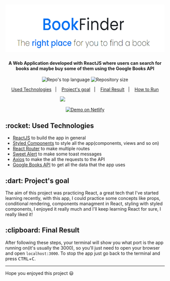 <h1 align="center">
  <!--📚 BookFinder 📚-->
  <img src="screenshots/logo.png" height="150">
</h1>

<h4 align="center">
  A Web Application developed with ReactJS where users can search for books and maybe buy some of them using the Google Books API
</h4>

<p align="center">
  <img alt="Repo's top language" src="https://img.shields.io/static/v1?label=Main%20technology&message=JavaScript%2FReact&style=for-the-badge&color=61DBFB&labelColor=000000">
  <img alt="Repository size" src="https://img.shields.io/static/v1?label=Repo%20size&message=250%20KB&style=for-the-badge&color=61DBFB&labelColor=000000">
</p>

<p align="center">
  <a href="#technologies">Used Technologies</a>&nbsp;&nbsp;&nbsp;|&nbsp;&nbsp;&nbsp;
  <a href="#objective">Project's goal</a>&nbsp;&nbsp;&nbsp;|&nbsp;&nbsp;&nbsp;
  <a href="#final-result">Final Result</a>&nbsp;&nbsp;&nbsp;|&nbsp;&nbsp;&nbsp;
  <a href="#how-to-use">How to Run</a>
</p>

&nbsp;&nbsp;&nbsp;&nbsp;&nbsp;&nbsp;&nbsp;&nbsp;&nbsp;
&nbsp;&nbsp;&nbsp;&nbsp;&nbsp;&nbsp;&nbsp;&nbsp;&nbsp;
&nbsp;&nbsp;&nbsp;&nbsp;&nbsp;&nbsp;&nbsp;&nbsp;&nbsp;
&nbsp;&nbsp;&nbsp;&nbsp;&nbsp;&nbsp;&nbsp;&nbsp;&nbsp;
&nbsp;&nbsp;&nbsp;&nbsp;![](Preview.gif)

<p align="center">
  <a href="https://react-book-finder.netlify.app/" target="_blank">
    <img alt="Demo on Netlify" src="https://res.cloudinary.com/lukemorales/image/upload/v1563043495/readme_logos/demo_on_netlify_bbuvjz.png">
  </a>
</p>

<h2 id="techonologies" name="technologies">
  :rocket: Used Technologies
</h2>

- [ReactJS](https://pt-br.reactjs.org/) to build the app in general
- [Styled Components](https://styled-components.com/) to style all the app(components, views and so on)
- [React Router](https://reactrouter.com/) to make multiple routes
- [Sweet Alert](https://sweetalert.js.org/) to make some toast messages
- [Axios](https://github.com/axios/axios) to make the all the requests to the API
- [Google Books API](https://developers.google.com/books/docs/v1/reference/) to get all the data that the app uses

<h2 id="objective" name="objective">
  :dart: Project's goal
</h2>

The aim of this project was practicing React, a great tech that I've started learning recently, with this app, I could practice some concepts like props, conditional rendering, components managment in React, styling with styled components, I enjoyed it really much and I'll keep learning React for sure, I really liked it!

<h2 id="final-result" name="final-result">
  :clipboard: Final Result
</h2>

After following these steps, your terminal will show you what port is the app running on(it's usually the 3000), so you'll just need to open your browser
and open `localhost:3000`. To stop the app just go back to the terminal and press <kbd>CTRL</kbd>+<kbd>C</kbd>.

---

Hope you enjoyed this project :smiley:<br>



